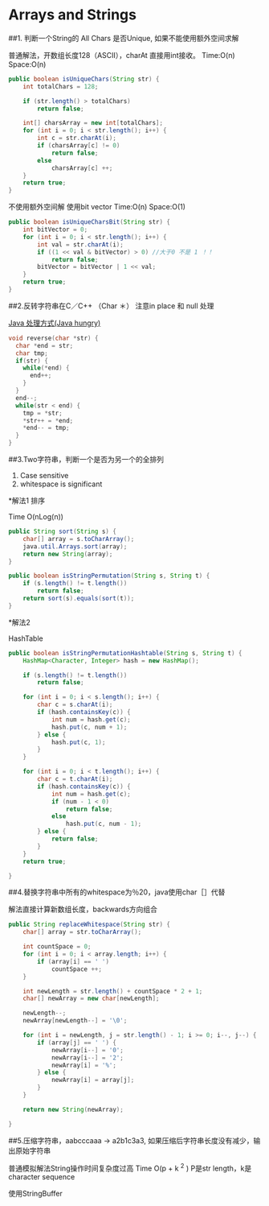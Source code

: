 # Arrays and Strings

##1. 判断一个String的 All Chars 是否Unique, 如果不能使用额外空间求解

普通解法，开数组长度128（ASCII），charAt 直接用int接收。
Time:O(n) Space:O(n)

```java
public boolean isUniqueChars(String str) {
    int totalChars = 128;

    if (str.length() > totalChars)
        return false;

    int[] charsArray = new int[totalChars];
    for (int i = 0; i < str.length(); i++) {
        int c = str.charAt(i);
        if (charsArray[c] != 0)
            return false;
        else
            charsArray[c] ++;
    }
    return true;
}
```
 
不使用额外空间解 使用bit vector Time:O(n) Space:O(1)
```java
public boolean isUniqueCharsBit(String str) {
    int bitVector = 0;
    for (int i = 0; i < str.length(); i++) {
        int val = str.charAt(i);
        if ((1 << val & bitVector) > 0) //大于0 不是 1 ！！
            return false;
        bitVector = bitVector | 1 << val;
    }
    return true;
}
```

##2.反转字符串在C／C++ （Char ＊）
注意in place 和 null 处理

[Java 处理方式(Java hungry)](http://javahungry.blogspot.com/2014/12/5-ways-to-reverse-string-in-java-with-example.html)
```C
void reverse(char *str) {
  char *end = str;
  char tmp;
  if(str) {
    while(*end) {
      end++;
    }
  }
  end--;
  while(str < end) {
    tmp = *str;
    *str++ = *end;
    *end-- = tmp;
  }
}
```

##3.Two字符串，判断一个是否为另一个的全排列
1. Case sensitive 
2. whitespace is significant 

*解法1 排序

Time O(nLog(n)) 
```java
public String sort(String s) {
    char[] array = s.toCharArray();
    java.util.Arrays.sort(array);
    return new String(array);
}

public boolean isStringPermutation(String s, String t) {
    if (s.length() != t.length())
        return false;
    return sort(s).equals(sort(t));
}
```

*解法2

HashTable

```java
public boolean isStringPermutationHashtable(String s, String t) {
    HashMap<Character, Integer> hash = new HashMap();

    if (s.length() != t.length())
        return false;

    for (int i = 0; i < s.length(); i++) {
        char c = s.charAt(i);
        if (hash.containsKey(c)) {
            int num = hash.get(c);
            hash.put(c, num + 1);
        } else {
            hash.put(c, 1);
        }
    }

    for (int i = 0; i < t.length(); i++) {
        char c = t.charAt(i);
        if (hash.containsKey(c)) {
            int num = hash.get(c);
            if (num - 1 < 0)
                return false;
            else
                hash.put(c, num - 1);
        } else {
            return false;
        }
    }
    return true;

}
```

##4.替换字符串中所有的whitespace为％20，java使用char［］代替

解法直接计算新数组长度，backwards方向组合
```java
public String replaceWhitespace(String str) {
    char[] array = str.toCharArray();

    int countSpace = 0;
    for (int i = 0; i < array.length; i++) {
        if (array[i] == ' ')
            countSpace ++;
    }

    int newLength = str.length() + countSpace * 2 + 1;
    char[] newArray = new char[newLength];

    newLength--;
    newArray[newLength--] = '\0';

    for (int i = newLength, j = str.length() - 1; i >= 0; i--, j--) {
        if (array[j] == ' ') {
            newArray[i--] = '0';
            newArray[i--] = '2';
            newArray[i] = '%';
        } else {
            newArray[i] = array[j];
        }
    }

    return new String(newArray);

}
```


##5.压缩字符串，aabcccaaa -> a2b1c3a3, 如果压缩后字符串长度没有减少，输出原始字符串


普通模拟解法String操作时间复杂度过高 Time O(p + k <sup>2</sup> ) P是str length，k是character sequence

使用StringBuffer

